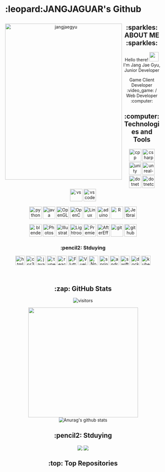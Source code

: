 <h1>:leopard:JANGJAGUAR's Github</h1>

<div align="center">
  <img align="left" src="https://github.com/JANGJAGUAR/JANGJAGUAR/assets/155319309/19bb2628-4ed0-4049-b508-7fd1bb1600ae" alt="jangjaegyu" width="378" height="504">

<h2>:sparkles: ABOUT ME :sparkles:</h2>
<p>Hello there! <img src="https://user-images.githubusercontent.com/42378118/110234147-e3259600-7f4e-11eb-95be-0c4047144dea.gif" width="30"> I'm Jang Jae Gyu, Junior Developer</p>
<p> Game Client Developer :video_game: / Web Developer :computer:<br>

<h2>:computer: Technologies and Tools </h2>
  <p>
    <img src="https://cdn.jsdelivr.net/gh/devicons/devicon/icons/cplusplus/cplusplus-original.svg" alt="cpp" width="40" height="40"/>
    <img src="https://cdn.jsdelivr.net/gh/devicons/devicon/icons/csharp/csharp-original.svg" alt="csharp" width="40" height="40"/>
    <img src="https://cdn.jsdelivr.net/gh/devicons/devicon/icons/unity/unity-original.svg" alt="unity" width="40" height="40"/>
    <img src="https://cdn.jsdelivr.net/gh/devicons/devicon/icons/unrealengine/unrealengine-original.svg" alt="unreal-engine" width="40" height="40"/>
    <img src="https://cdn.jsdelivr.net/gh/devicons/devicon/icons/dot-net/dot-net-original.svg" alt="dotnet" width="40" height="40"/>
    <img src="https://cdn.jsdelivr.net/gh/devicons/devicon/icons/dotnetcore/dotnetcore-original.svg" alt="dotnetcore" width="40" height="40"/>
    <img src="https://cdn.jsdelivr.net/gh/devicons/devicon/icons/visualstudio/visualstudio-plain.svg" alt="vs" width="40" height="40"/>
    <img src="https://cdn.jsdelivr.net/gh/devicons/devicon/icons/vscode/vscode-original.svg" alt="vscode" width="40" height="40"/>
  </p>
  <p>
    <img src="https://cdn.jsdelivr.net/gh/devicons/devicon/icons/python/python-original.svg" alt="python" width="40" height="40"/>
    <img src="https://cdn.jsdelivr.net/gh/devicons/devicon/icons/java/java-original.svg" alt="java" width="40" height="40"/>
    <img src="https://cdn.jsdelivr.net/gh/devicons/devicon/icons/opengl/opengl-original.svg" alt="OpenGL" width="40" height="40"/>
    <img src="https://cdn.jsdelivr.net/gh/devicons/devicon/icons/opencv/opencv-original.svg" alt="OpenCV" width="40" height="40"/>
    <img src="https://cdn.jsdelivr.net/gh/devicons/devicon/icons/linux/linux-original.svg" alt="Linux" width="40" height="40"/>
    <img src="https://cdn.jsdelivr.net/gh/devicons/devicon/icons/arduino/arduino-original.svg" alt="aduino" width="40" height="40"/>
    <img src="https://cdn.jsdelivr.net/gh/devicons/devicon/icons/r/r-original.svg" alt="R" width="40" height="40"/>
    <img src="https://cdn.jsdelivr.net/gh/devicons/devicon/icons/jetbrains/jetbrains-original.svg" alt="Jetbrains" width="40" height="40"/>
  </p>
  <p>
    <img src="https://cdn.jsdelivr.net/gh/devicons/devicon/icons/blender/blender-original.svg" title="blender" width="40" height="40"/>
    <img src="https://www.adobe.com/content/dam/shared/images/product-icons/svg/photoshop.svg" alt="Photoshop" width="40" height="40"/>
    <img src="https://www.adobe.com/content/dam/shared/images/product-icons/svg/illustrator.svg" title="Illustrator" width="40" height="40"/>
    <img src="https://www.adobe.com/content/dam/shared/images/product-icons/svg/lightroom.svg" title="Lightroom" width="40" height="40"/>
    <img src="https://www.adobe.com/content/dam/shared/images/product-icons/svg/premiere.svg" title="Premiere" width="40" height="40"/>
    <img src="https://www.adobe.com/content/dam/shared/images/product-icons/svg/after-effects.svg" title="AfterEffects" width="40" height="40"/>
    <img src="https://cdn.jsdelivr.net/gh/devicons/devicon/icons/git/git-original.svg" alt="git" width="40" height="40"/>
    <img src="https://cdn.jsdelivr.net/gh/devicons/devicon/icons/github/github-original.svg" alt="github" width="40" height="40"/>
  </p>
<h3>:pencil2: Stduying </h3>
  <p>
    <img src="https://cdn.jsdelivr.net/gh/devicons/devicon/icons/html5/html5-original.svg" alt="html5" width="30" height="30"/>
    <img src="https://cdn.jsdelivr.net/gh/devicons/devicon/icons/css3/css3-original.svg" alt="css3" width="30" height="30"/>
    <img src="https://cdn.jsdelivr.net/gh/devicons/devicon/icons/javascript/javascript-original.svg" alt="javascript" width="30" height="30"/>
    <img src="https://cdn.jsdelivr.net/gh/devicons/devicon/icons/typescript/typescript-original.svg" alt="typescript" width="30" height="30"/>
    <img src="https://cdn.jsdelivr.net/gh/devicons/devicon/icons/react/react-original.svg" alt="react" width="30" height="30"/>
    <img src="https://cdn.jsdelivr.net/gh/devicons/devicon/icons/flutter/flutter-original.svg" alt="Flutter" width="30" height="30"/>
    <img src="https://cdn.jsdelivr.net/gh/devicons/devicon/icons/vuejs/vuejs-original.svg" alt="Vuejs" width="30" height="30"/>
    <img src="https://cdn.jsdelivr.net/gh/devicons/devicon/icons/nodejs/nodejs-original.svg" alt="NodeJS" width="30" height="30"/>
    <img src="https://cdn.jsdelivr.net/gh/devicons/devicon/icons/spring/spring-original.svg" alt="spring" width="30" height="30"/>
    <img src="https://cdn.jsdelivr.net/gh/devicons/devicon/icons/androidstudio/androidstudio-original.svg" alt="androidstudio" width="30" height="30"/>
    <img src="https://cdn.jsdelivr.net/gh/devicons/devicon/icons/swift/swift-original.svg" alt="swift" width="30" height="30"/>
    <img src="https://cdn.jsdelivr.net/gh/devicons/devicon/icons/docker/docker-original.svg" alt="docker" width="30" height="30"/>
    <img src="https://cdn.jsdelivr.net/gh/devicons/devicon/icons/kubernetes/kubernetes-plain.svg" alt="kubernates" width="30" height="30"/>
  </p><br>
  <h2>:zap: GitHub Stats</h2>
  <!--  <p>
   <img src="https://hits.seeyoufarm.com/api/count/incr/badge.svg?url=https%3A%2F%2Fgithub.com%2Flight9639&count_bg=%2379C83D&title_bg=%23555555&icon=&icon_color=%23E7E7E7&title=hits&edge_flat=false" alt="visitors">
   <img src="https://visitor-badge.glitch.me/badge?page_id=light9639.light9639" alt="visitors">
  </p> -->
  <p>
    <img src="https://hits.seeyoufarm.com/api/count/incr/badge.svg?url=https%3A%2F%2Fgithub.com%2FJANGJAGUAR&count_bg=%23ACACAC&title_bg=%23555555&icon=&icon_color=%23E7E7E7&title=visited&edge_flat=false" alt="visitors">
  </p>
  <p>
    <img align="center" src="https://github-readme-stats.vercel.app/api/top-langs/?username=JANGJAGUAR&layout=compact&hide_border=true" width="355" /> <img align="center" src="https://github-readme-stats.vercel.app/api?username=JANGJAGUAR&show_icons=true&include_all_commits=true&hide_border=true" alt="Anurag's github stats" /> 
  </p>
  <h2>:pencil2: Stduying </h2>
  <p>
    <img align="center" src="http://mazassumnida.wtf/api/v2/generate_badge?boj=shohoku_jungdaeman"/> <img align="center" src="https://github-readme-tistory-card.vercel.app/api?name=shohoku-jungdaeman&theme=default"/>
  </p>
  <h2>:top: Top Repositories</h2>
 
  
 
 
<!-- game/web -->
<!--  <a href="https://github.com/light9639/PortFolio/tree/master">
   <img align="center" src="https://github-readme-stats.vercel.app/api/pin/?username=light9639&repo=PortFolio" />
 </a>
 <a href="https://github.com/light9639/WooriBank">
   <img align="center" src="https://github-readme-stats.vercel.app/api/pin/?username=light9639&repo=WooriBank" />
 </a> -->
 
</div>

<!--   &nbsp;&nbsp;https://user-images.githubusercontent.com/95972251/180693173-4c987bcd-43a0-4c5c-beac-a05d5e396b91.gif'
![Anurag's GitHub stats](https://github-readme-stats.vercel.app/api?username=JANGJAGUAR&theme=dark&show_icons=true) [![Top Langs](https://github-readme-stats.vercel.app/api/top-langs/?username=JANGJAGUAR&layout=compact)](https://github.com/JANGJAGUAR/github-readme-stats)

<!--
**JANGJAGUAR/JANGJAGUAR** is a ✨ _special_ ✨ repository because its `README.md` (this file) appears on your GitHub profile.

Here are some ideas to get you started:

- 🔭 I’m currently working on ...
- 🌱 I’m currently learning ...
- 👯 I’m looking to collaborate on ...
- 🤔 I’m looking for help with ...
- 💬 Ask me about ...
- 📫 How to reach me: ...
- 😄 Pronouns: ...
- ⚡ Fun fact: ...
-->
